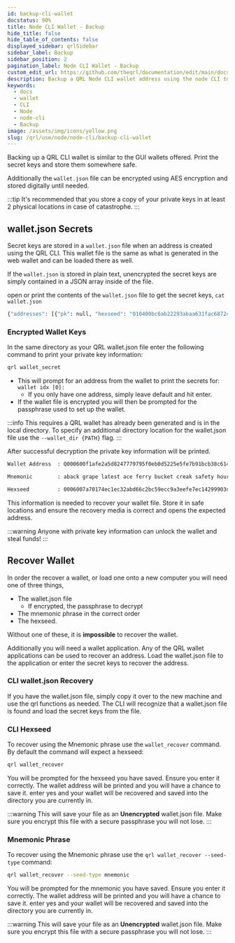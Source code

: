 ```yaml
---
id: backup-cli-wallet
docstatus: 90%
title: Node CLI Wallet - Backup
hide_title: false
hide_table_of_contents: false
displayed_sidebar: qrlSidebar
sidebar_label: Backup
sidebar_position: 2
pagination_label: Node CLI Wallet - Backup
custom_edit_url: https://github.com/theqrl/documentation/edit/main/docs/Node/node-cli/backup-cli-wallet.md
description: Backup a QRL Node CLI wallet address using the node CLI tools
keywords:
  - docs
  - wallet
  - CLI
  - Node
  - node-cli
  - Backup
image: /assets/img/icons/yellow.png
slug: /qrl/use/node/node-cli/backup-cli-wallet
---
```


Backing up a QRL CLI wallet is similar to the GUI wallets offered. Print the secret keys and store them somewhere safe. 

Additionally the `wallet.json` file can be encrypted using AES encryption and stored digitally until needed. 

:::tip 
It's recommended that you store a copy of your private keys in at least 2 physical locations in case of catastrophe.
:::

## wallet.json Secrets

Secret keys are stored in a `wallet.json` file when an address is created using the QRL CLI. This wallet file is the same as what is generated in the web wallet and can be loaded there as well. 

If the `wallet.json` is stored in plain text, unencrypted the secret keys are simply contained in a JSON array inside of the file. 

open or print the contents of the `wallet.json` file to get the secret keys, `cat wallet.json`

```bash {}
{"addresses": [{"pk": null, "hexseed": "010400bc6ab22293abaa631fac6872cd1514aa7961e3de56766518158925ba97bebd50ca7855a5047eca0da6a9042171337ae4", "mnemonic": "absorb drank rust prone caller depict primal cowboy pulsar mare smoky five prime noble threat tile kedge flak berlin mutiny rose leap safer assume know gallop agony twelve audio hit agenda birch crisis quest", "height": 8, "hashFunction": "shake128", "signatureType": 0, "index": 0, "address": "Q01040094e6916e412d5b9e8db40d12c8f8fd224a5a33a31c191850ca6a55b102fdbdcbdcc59819"}], "encrypted": false, "version": 1}
````


### Encrypted Wallet Keys

In the same directory as your QRL wallet.json file enter the following command to print your private key information:

```bash 
qrl wallet_secret
```
- This will prompt for an address from the wallet to print the secrets for: `wallet idx [0]:` 
  - If you only have one address, simply leave default and hit enter.
- If the wallet file is encrypted you will then be prompted for the passphrase used to set up the wallet.

:::info
This requires a QRL wallet has already been generated and is in the local directory. To specify an additional directory location for the wallet.json file use the `--wallet_dir {PATH}` flag.
:::

After successful decryption the private key information will be printed.

```bash {3,5}
Wallet Address  : Q000600f1afe2a5d8247779795f0eb0d5225e5fe7b91bcb38c614b5a62fa3df0f5cfe92e6355ace

Mnemonic        : aback grape latest ace ferry bucket creak safety hour russia parade site donor yeast tunnel dusty odd dirt mutual you brine might two mercy shady print smite wrap swan common coat modify leave tort

Hexseed         : 0006007a70174ec1ec32abd66c2bc59ecc9a3eefe7ec14299903d2928ff01da8c0ecf8a6c46aa9ccffd4dbe2ee2d38e57c3e7a
```

This information is needed to recover your wallet file. Store it in safe locations and ensure the recovery media is correct and opens the expected address.

:::warning Anyone with private key information can unlock the wallet and steal funds!
:::


## Recover Wallet


In order the recover a wallet, or load one onto a new computer you will need one of three things, 

- The wallet.json file
  - If encrypted, the passphrase to decrypt
- The mnemonic phrase in the correct order
- The hexseed. 

Without one of these, it is **impossible** to recover the wallet.

Additionally you will need a wallet application. Any of the QRL wallet applications can be used to recover an address. Load the wallet.json file to the application or enter the secret keys to recover the address.

### CLI wallet.json Recovery

If you have the wallet.json file, simply copy it over to the new machine and use the qrl functions as needed. The CLI will recognize that a wallet.json file is found and load the secret keys from the file.


### CLI Hexseed

To recover using the Mnemonic phrase use the `wallet_recover` command. By default the command will expect a hexseed:

```bash
qrl wallet_recover
```

You will be prompted for the hexseed you have saved. Ensure you enter it correctly. The wallet address will be printed and you will have a chance to save it. enter yes and your wallet will be recovered and saved into the directory you are currently in. 

:::warning
This will save your file as an **Unencrypted** wallet.json file. Make sure you encrypt this file with a secure passphrase you will not lose.
:::

### Mnemonic Phrase

To recover using the Mnemonic phrase use the `qrl wallet_recover --seed-type` command:

```bash
qrl wallet_recover --seed-type mnemonic
```

You will be prompted for the mnemonic you have saved. Ensure you enter it correctly. The wallet address will be printed and you will have a chance to save it. enter yes and your wallet will be recovered and saved into the directory you are currently in.


:::warning
This will save your file as an **Unencrypted** wallet.json file. Make sure you encrypt this file with a secure passphrase you will not lose.
:::